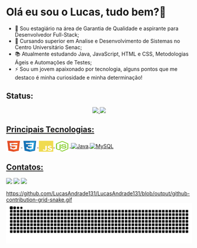 # Olá eu sou o Lucas, tudo bem?👋

- 🔭 Sou estagiário na área de Garantia de Qualidade e aspirante para Desenvolvedor Full-Stack;
- 🌱 Cursando superior em Analise e Desenvolvimento de Sistemas no Centro Universitário Senac;
- 📚 Atualmente estudando Java, JavaScript, HTML e CSS, Metodologias Ágeis e Automações de Testes;
- ⚡ Sou um jovem apaixonado por tecnologia, alguns pontos que me destaco é minha curiosidade e minha determinação!

## Status:

<div align="center">
  <a href="https://github.com/LucasAndrade131">
  <img height="180em" src="https://github-readme-stats.vercel.app/api?username=LucasAndrade131&show_icons=true&theme=dark&include_all_commits=true&count_private=false"/>
  <img height="180em" src="https://github-readme-stats.vercel.app/api/top-langs/?username=LucasAndrade131&layout=compact&langs_count=7&theme=dark"/>
</div>

## Principais Tecnologias:
  <div style="display:inline_block">
    <img align="center" alt="HTML" height="30" width="40" src="https://raw.githubusercontent.com/devicons/devicon/master/icons/html5/html5-original.svg"/>
    <img align="center" alt="CSS"  height="30" width="40" src="https://raw.githubusercontent.com/devicons/devicon/master/icons/css3/css3-original.svg"/>
    <img align="center" alt="JavaScript" height="30" width="40" src="https://raw.githubusercontent.com/devicons/devicon/master/icons/javascript/javascript-plain.svg"/>
    <img align="center" alt="NodeJs" height="30" width="40" src="https://raw.githubusercontent.com/devicons/devicon/master/icons/nodejs/nodejs-original.svg"/>
    <img align="center" alt="Java" height="30" width="40" src="https://cdn.jsdelivr.net/gh/devicons/devicon/icons/java/java-original-wordmark.svg"/>
    <img align="center" alt="MySQL" height="30" width="40" src="https://cdn.jsdelivr.net/gh/devicons/devicon/icons/wordpress/wordpress-plain-wordmark.svg"/>
  </div>

## Contatos: 

  <div>
  <a href="lucas.andrade131@outlook.com"><img src=https://img.shields.io/badge/Microsoft_Outlook-0078D4?style=for-the-badge&logo=microsoft-outlook&logoColor=white target="_blank"></a>
  <a href="https://www.linkedin.com/in/lucas-silva-andrade" target="_blank"><img src="https://img.shields.io/badge/-LinkedIn-%230077B5?style=for-the-badge&logo=linkedin&logoColor=white" target="_blank"></a>
  <a href="https://lucasandrade131.github.io/portfolio/" target="_blank"><img src="https://img.shields.io/badge/website-000000?style=for-the-badge&logo=About.me&logoColor=white" target="_blank"></a> 
  </div>
  

  https://github.com/LucasAndrade131/LucasAndrade131/blob/output/github-contribution-grid-snake.gif
  ![Snake animation](https://github.com/LucasAndrade131/LucasAndrade131/blob/output/github-contribution-grid-snake-dark.svg)

